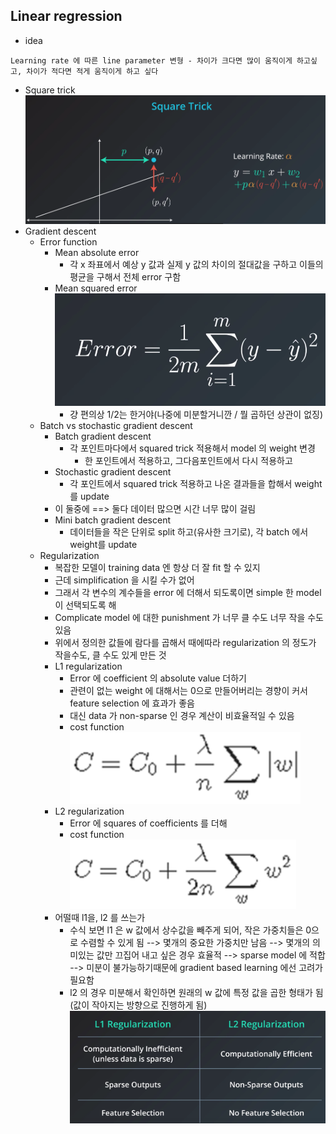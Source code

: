 ## Linear regression

* idea
```
Learning rate 에 따른 line parameter 변형 - 차이가 크다면 많이 움직이게 하고싶고, 차이가 적다면 적게 움직이게 하고 싶다
```

* Square trick
![square_trick](images/4_1.png "square_trick")
* Gradient descent
	* Error function
		* Mean absolute error
			* 각 x 좌표에서 예상 y 값과 실제 y 값의 차이의 절대값을 구하고 이들의 평균을 구해서 전체 error 구함
		* Mean squared error
			![error_function](images/4_2.png "error_function")
			* 걍 편의상 1/2는 한거야(나중에 미분할거니깐 / 뭘 곱하던 상관이 없징)
	* Batch vs stochastic gradient descent
		* Batch gradient descent
			* 각 포인트마다에서 squared trick 적용해서 model 의 weight 변경
				* 한 포인트에서 적용하고, 그다음포인트에서 다시 적용하고
		* Stochastic gradient descent
			* 각 포인트에서 squared trick 적용하고 나온 결과들을 합해서 weight 를 update
		* 이 둘중에 ==> 둘다 데이터 많으면 시간 너무 많이 걸림
		* Mini batch gradient descent
			* 데이터들을 작은 단위로 split 하고(유사한 크기로), 각 batch 에서 weight를 update
	* Regularization
		* 복잡한 모델이 training data 엔 항상 더 잘 fit 할 수 있지
		* 근데 simplification 을 시킬 수가 없어
		* 그래서 각 변수의 계수들을 error 에 더해서 되도록이면 simple 한 model 이 선택되도록 해
		* Complicate model 에 대한 punishment 가 너무 클 수도 너무 작을 수도 있음
		* 위에서 정의한 값들에 람다를 곱해서 때에따라 regularization 의 정도가 작을수도, 클 수도 있게 만든 것
		* L1 regularization
			* Error 에 coefficient 의 absolute value 더하기
			* 관련이 없는 weight 에 대해서는 0으로 만들어버리는 경향이 커서 feature selection 에 효과가 좋음
			* 대신 data 가 non-sparse 인 경우 계산이 비효율적일 수 있음
			* cost function
				![l1](images/4_4.png "l1")
		* L2 regularization
			* Error 에 squares of coefficients 를 더해
			* cost function
				![l2](images/4_5.png "l2")
		* 어떨때 l1을, l2 를 쓰는가
			* 수식 보면 l1 은 w 값에서 상수값을 빼주게 되어, 작은 가중치들은 0으로 수렴할 수 있게 됨
			--> 몇개의 중요한 가중치만 남음
			--> 몇개의 의미있는 값만 끄집어 내고 싶은 경우 효율적
			--> sparse model 에 적합
			--> 미분이 불가능하기때문에 gradient based learning 에선 고려가 필요함
			* l2 의 경우 미분해서 확인하면 원래의 w 값에 특정 값을 곱한 형태가 됨(값이 작아지는 방향으로 진행하게 됨)
		![regularization](images/4_3.png "regularization")

			
				
			
				
				
